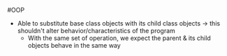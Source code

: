 #OOP 
* Able to substitute base class objects with its child class objects -> this shouldn't alter behavior/characteristics of the program
	- With the same set of operation, we expect the parent & its child objects behave in the same way